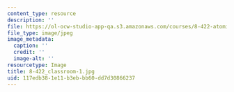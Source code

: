 ```yaml
---
content_type: resource
description: ''
file: https://ol-ocw-studio-app-qa.s3.amazonaws.com/courses/8-422-atomic-and-optical-physics-ii-spring-2013/117edb381e11b3ebbb60dd7d30866237_8-422_classroom-1.jpg
file_type: image/jpeg
image_metadata:
  caption: ''
  credit: ''
  image-alt: ''
resourcetype: Image
title: 8-422_classroom-1.jpg
uid: 117edb38-1e11-b3eb-bb60-dd7d30866237
---
```

